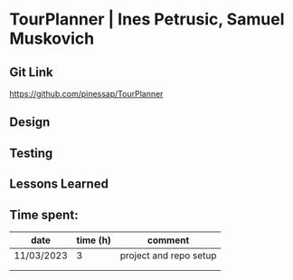 # TourPlanner | Ines Petrusic, Samuel Muskovich

## Git Link

https://github.com/pinessap/TourPlanner

## Design

## Testing

## Lessons Learned

## Time spent:

| date       | time (h) | comment                |
| ---------- | -------- | ---------------------- |
| 11/03/2023 | 3        | project and repo setup |
|            |          |                        |
|            |          |                        |

